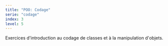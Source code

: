 ```yaml
---
title: "POO: Codage"
serie: "codage"
index: 3
level: 5
---
```


Exercices d'introduction au codage de classes et à la manipulation d'objets.

